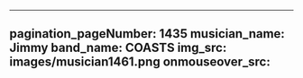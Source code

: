 ------
pagination_pageNumber: 1435
musician_name: Jimmy
band_name: COASTS
img_src: images/musician1461.png
onmouseover_src: 
------